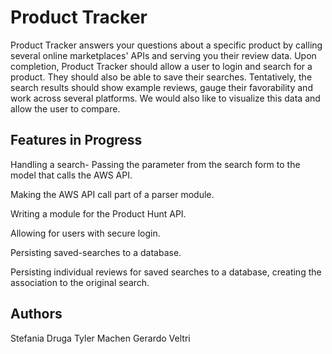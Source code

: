 # Product Tracker

Product Tracker answers your questions about a specific product by calling several online marketplaces' APIs and serving you their review data. Upon completion, Product Tracker should allow a user to login and search for a product. They should also be able to save their searches. Tentatively, the search results should show example reviews, gauge their favorability and work across several platforms. We would also like to visualize this data and allow the user to compare.


## Features in Progress

Handling a search- Passing the parameter from the search form to the model that calls the AWS API.

Making the AWS API call part of a parser module.

Writing a module for the Product Hunt API.

Allowing for users with secure login.

Persisting saved-searches to a database.

Persisting individual reviews for saved searches to a database, creating the association to the original search.

## Authors

Stefania Druga
Tyler Machen
Gerardo Veltri

